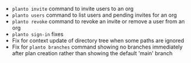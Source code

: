 - `planto invite` command to invite users to an org
- `planto users` command to list users and pending invites for an org
- `planto revoke` command to revoke an invite or remove a user from an org
- `planto sign-in` fixes
- Fix for context update of directory tree when some paths are ignored
- Fix for `planto branches` command showing no branches immediately after plan creation rather than showing the default 'main' branch